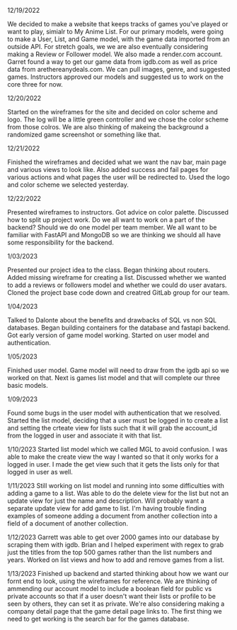 12/19/2022

We decided to make a website that keeps tracks of games you've played or want to play, simialr to My Anime List. For our primary models, were going to make a User, List, and Game model, with the game data imported from an outside API. For stretch goals, we we are also eventually considering making a Review or Follower model. We also made a render.com account. Garret found a way to get our game data from igdb.com as well as price data from arethereanydeals.com.  We can pull images, genre, and suggested games. Instructors approved our models and suggested us to work on the core three for now.


12/20/2022

Started on the wireframes for the site and decided on color scheme and logo. The log will be a little green controller and we chose the color scheme from those colros. We are also thinking of makeing the background a randomized game screenshot or something like that.

12/21/2022

Finished the wireframes and decided what we want the nav bar, main page and various views to look like. Also added success and fail pages for various actions and what pages the user will be redirected to. Used the logo and color scheme we selected yesterday.

12/22/2022

Presented wireframes to instructors. Got advice on color palette. Discussed how to split up project work. Do we all want to work on a part of the backend? Should we do one model per team member. We all want to be familiar with FastAPI and MongoDB so we are thinking we should all have some responsibility for the backend.

1/03/2023

Presented our project idea to the class. Began thinking about routers. Added missing wireframe for creating a list. Discussed whether we wanted to add a reviews or followers model and whether we could do user avatars. Cloned the project base code down and creatred GitLab group for our team.

1/04/2023

Talked to Dalonte about the benefits and drawbacks of SQL vs non SQL databases. Began building containers for the database and fastapi backend. Got early version of game model working. Started on user model and authentication.

1/05/2023

Finished user model. Game model will need to draw from the igdb api so we worked on that. Next is games list model and that will complete our three basic models.

1/09/2023

Found some bugs in the user model with authentication that we resolved. Started the list model, deciding that a user must be logged in to create a list and setting the crteate view for lists such that it will grab the account_id from the logged in user and associate it with that list.

1/10/2023
Started list model which we called MGL to avoid confusion. I was able to make the create view the way I wanted so that it only works for a logged in user. I made the get view such that it gets the lists only for that logged in user as well.

1/11/2023
Still working on list model and running into some difficulties with adding a game to a list. Was able to do the delete view for the list but not an update view for just the name and description. Will probably want a separate update view for add game to list. I'm having trouble finding examples of someone adding a document from another collection into a field of a document of another collection.

1/12/2023
Garrett was able to get over 2000 games into our database by scraping them with igdb. Brian and I helped experiment with regex to grab just the titles from the top 500 games rather than the list numbers and years. Worked on list views and how to add and remove games from a list.


1/13/2023
Finished up backend and started thinking about how we want our fornt end to look, using the wireframes for reference. We are thinking of ammending our account model to include a boolean field for public vs private accounts so that if a user doesn't want their lists or profile to be seen by others, they can set it as private. We're also considering making a company detail page that the game detail page links to. The first thing we need to get working is the search bar for the games database.
